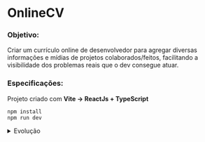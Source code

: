 # OnlineCV

### Objetivo: 
Criar um currículo online de desenvolvedor para agregar diversas informações e mídias de projetos colaborados/feitos, facilitando a visibilidade dos problemas reais que o dev consegue atuar.


### Especificações:
Projeto criado com **Vite -> ReactJs + TypeScript**

```
npm install
npm run dev
```





<details>
    <summary>Evolução</summary>
    <details>
        <summary>Parte 1</summary>
        <ul>
            <li>Limpar conteúdo criado pelo vite</li>
            <li>Importar fonte da aplicação(Google Fonts)</li>
            <li>Criar Cabeçalho (html cru)</li>
            <ul>
                <li>Flexbox</li>
                <li>Gradiente Linear</li>
                <li>Imagem (Perfil Github)</li>
                <li>Transformação CSS</li>
                <li>**AULA CONCEITUAL: CORES</li>
            <ul>
        </ul>
    </details>
    <details>
        <summary>Parte 2</summary>
        <ul>
            <li>Alguns estilos do cabeçalho</li>
            <li>Componentizar cabeçalho (react)</li>
            <li>Separar estilos (cru)</li>
            <li>Parametrizar informações via props</li>
            <li>Configurar extensão prettier, colorpicker e turbo log</li>            
        </ul>
    </details>
    <details>
        <summary>Parte 3</summary>
        <ul>
            <li>Generalizar CV para diversas rotas (tipos diferentes)</li>
            <li>Instalar react router <code>npm install react-router-dom</code> </li>
        </ul>
    </details>    
    <details>
        <summary>Parte 4</summary>
        <ul>
            <li>Começar componente Projeto</li>
            <li>Rota padrão com redirecionamento automático</li>
            <li>Redirecionamento de URLs (projetos dentro do currículo)</li>
            <li>Estilização parcial do Link do Projeto</li>
            <li>**AULA CONCEITUAL: URL</li>
        </ul>
    </details>
    <details>
        <summary>Parte 5</summary>
        <ul>
            <li>Estilizar Cabeçalho do Projeto</li>
            <li>Começar com StyledComponent ```npm install styled-components```</li>
            <li>Melhorar botão de voltar (ícone e estilo) - Google Icons</li>
            <li>Adicionar novas estruturas do projeto</li>
            <li>URL de imagens</li>
            <li>Estilizar componentes novos</li>
            <li>Evoluir template de dados</li>
        </ul>
    </details>
</details>


